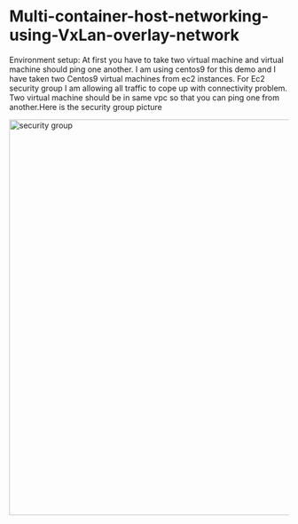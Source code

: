 # Multi-container-host-networking-using-VxLan-overlay-network
Environment setup: At first you have to take two virtual machine and virtual machine should ping one another. I am using centos9 for this demo and I have taken two Centos9 virtual machines from ec2 instances. For Ec2 security group I am allowing all traffic to cope up with connectivity problem. Two virtual machine should be in same vpc so that you can ping one from another.Here is the security group picture


<img width="713" alt="security group" src="https://github.com/nobelrakib/Multi-container-host-networking-using-VxLan-overlay-network/assets/53372696/3c7c55d0-5299-4a26-842d-995a45daf819">
